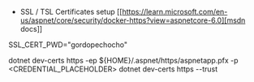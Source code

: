 * SSL / TSL Certificates setup
[[https://learn.microsoft.com/en-us/aspnet/core/security/docker-https?view=aspnetcore-6.0][msdn docs]]


SSL_CERT_PWD="gordopechocho"

dotnet dev-certs https -ep ${HOME}/.aspnet/https/aspnetapp.pfx -p <CREDENTIAL_PLACEHOLDER>
dotnet dev-certs https --trust



